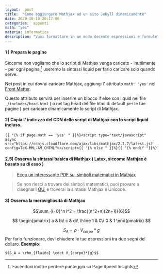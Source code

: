 ```yaml
---
layout:  post
title:  "Come aggiungere Mathjax ad un sito Jekyll dinamicamente"
date: 2020-10-10 20:17:00
categories:  appunti
math: "yes"
materia: informatica
description: "Vuoi formattare in un modo decente espressioni e formule? Aggiungi il CDN con lo script di di Mathjax, impara la sintassi basica, e inserisci le tue espressioni tra $$"
---
```



#### 1 ) Prepara le pagine

Siccome non vogliamo che lo script di Mathjax venga caricato - inutilmente - per ogni pagina,[^1] useremo la sintassi liquid per farlo caricare solo quando serve. 

Nei post in cui dovrai caricare Mathjax, aggiungi l' attributo `math: 'yes'` nel [Front Matter](https://jekyllrb.com/docs/front-matter/).

Questo attributo servirà per inserire un blocco if else con liquid nel file `_/includes/head.html` ( o nel tag head del file html di default per le tue pagine ) per caricare dinamicamente lo script di Mathjax.

#### 2) Copia l' indirizzo del CDN dello script di Mathjax con lo script liquid incluso.

    {{ "{% if page.math == 'yes' " }}%}<script type="text/javascript" async src="https://cdnjs.cloudflare.com/ajax/libs/mathjax/2.7.7/latest.js?config=TeX-MML-AM_CHTML"></script>{{ "{% else " }}%}{{ "{% endif "}}%}

#### 2.5) Osserva la sintassi basica di Mathjax ( Latex, siccome Mathjax è basato su di esso )

> [Ecco un interessante PDF sui simboli matematici in Mathjax](https://www.caam.rice.edu/~heinken/latex/symbols.pdf)


> Se non riesci a trovare dei simboli matematici, puoi provare a disegnarli [QUI](http://detexify.kirelabs.org/classify.html) e troverai la sintassi Mathjax e Unicode.

#### 3) Osserva la meravigliosità di Mathjax

$$\sum_{i=0}^n i^2 = \frac{(n^2+n)(2n+1)}{6}$$

$$
  \begin{pmatrix}
    a & b\\
    c & d\\
  \hline
    1 & 0\\
    0 & 1
  \end{pmatrix}
$$

$$S_A = \rho \cdot V_{corpo}*{g}$$
Per farlo funzionare, devi chiudere le tue espressioni tra due segni del dollaro. **Esempio**:

    $$S_A = \rho_{fluido} \cdot V_{corpo}*{g}$$


[^1]: Facendoci inoltre perdere punteggio su Page Speed Insights
